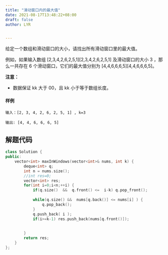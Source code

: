 ```yaml
---
title: "滑动窗口内的最大值"
date: 2021-08-17T13:48:22+08:00
draft: false
author: LYR


---
```






给定一个数组和滑动窗口的大小，请找出所有滑动窗口里的最大值。

例如，如果输入数组 [2,3,4,2,6,2,5,1][2,3,4,2,6,2,5,1] 及滑动窗口的大小 3 ，那么一共存在 6  个滑动窗口，它们的最大值分别为 [4,4,6,6,6,5][4,4,6,6,6,5]。

**注意：**

- 数据保证 kk 大于 00，且 kk 小于等于数组长度。

#### 样例

```
输入：[2, 3, 4, 2, 6, 2, 5, 1] , k=3

输出: [4, 4, 6, 6, 6, 5]
```





## 解题代码



```cpp
class Solution {
public:
    vector<int> maxInWindows(vector<int>& nums, int k) {
        deque<int> q;
        int n = nums.size();
        //int res=0;
        vector<int> res;
        for(int i=0;i<n;++i) {
            if(q.size()  &&  q.front() <=  i-k) q.pop_front();
            
            while(q.size() &&  nums[q.back()] <= nums[i] ) {
                q.pop_back();
            } 
            q.push_back( i );
            if(i>=k-1) res.push_back(nums[q.front()]);
            
            
        }
        return res;
    }
};
```

